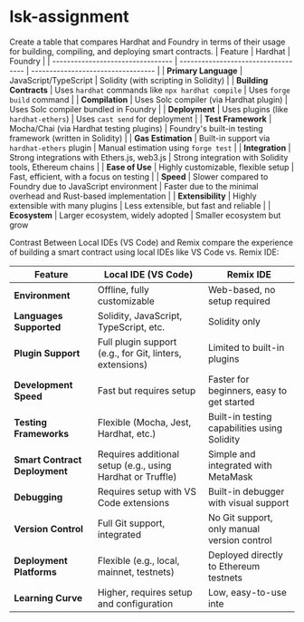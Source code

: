 # lsk-assignment

Create a table that compares Hardhat and Foundry in terms of their usage for building, compiling, and deploying smart contracts. 
| Feature                          | Hardhat                             | Foundry                            |
| --------------------------------- | ----------------------------------- | ---------------------------------- |
| **Primary Language**              | JavaScript/TypeScript               | Solidity (with scripting in Solidity) |
| **Building Contracts**            | Uses `hardhat` commands like `npx hardhat compile` | Uses `forge build` command |
| **Compilation**                    | Uses Solc compiler (via Hardhat plugin) | Uses Solc compiler bundled in Foundry |
| **Deployment**                     | Uses plugins (like `hardhat-ethers`) | Uses `cast send` for deployment |
| **Test Framework**                 | Mocha/Chai (via Hardhat testing plugins) | Foundry's built-in testing framework (written in Solidity) |
| **Gas Estimation**                 | Built-in support via `hardhat-ethers` plugin | Manual estimation using `forge test` |
| **Integration**                    | Strong integrations with Ethers.js, web3.js | Strong integration with Solidity tools, Ethereum chains |
| **Ease of Use**                    | Highly customizable, flexible setup | Fast, efficient, with a focus on testing |
| **Speed**                          | Slower compared to Foundry due to JavaScript environment | Faster due to the minimal overhead and Rust-based implementation |
| **Extensibility**                  | Highly extensible with many plugins | Less extensible, but fast and reliable |
| **Ecosystem**                      | Larger ecosystem, widely adopted | Smaller ecosystem but grow

Contrast Between Local IDEs (VS Code) and Remix
 compare the experience of building a smart contract using local IDEs like VS Code vs. Remix IDE:


| Feature                          | Local IDE (VS Code)                | Remix IDE                          |
| --------------------------------- | ----------------------------------- | ----------------------------------- |
| **Environment**                   | Offline, fully customizable        | Web-based, no setup required       |
| **Languages Supported**           | Solidity, JavaScript, TypeScript, etc. | Solidity only                      |
| **Plugin Support**                | Full plugin support (e.g., for Git, linters, extensions) | Limited to built-in plugins        |
| **Development Speed**             | Fast but requires setup            | Faster for beginners, easy to get started |
| **Testing Frameworks**            | Flexible (Mocha, Jest, Hardhat, etc.) | Built-in testing capabilities using Solidity |
| **Smart Contract Deployment**     | Requires additional setup (e.g., using Hardhat or Truffle) | Simple and integrated with MetaMask |
| **Debugging**                     | Requires setup with VS Code extensions | Built-in debugger with visual support |
| **Version Control**               | Full Git support, integrated       | No Git support, only manual version control |
| **Deployment Platforms**          | Flexible (e.g., local, mainnet, testnets) | Deployed directly to Ethereum testnets |
| **Learning Curve**                | Higher, requires setup and configuration | Low, easy-to-use inte
